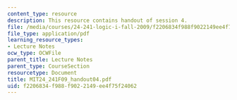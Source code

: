 ```yaml
---
content_type: resource
description: This resource contains handout of session 4.
file: /media/courses/24-241-logic-i-fall-2009/f2206834f988f9022149ee4f75f24062_MIT24_241F09_handout04.pdf
file_type: application/pdf
learning_resource_types:
- Lecture Notes
ocw_type: OCWFile
parent_title: Lecture Notes
parent_type: CourseSection
resourcetype: Document
title: MIT24_241F09_handout04.pdf
uid: f2206834-f988-f902-2149-ee4f75f24062
---
```

